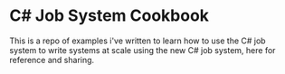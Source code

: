 C# Job System Cookbook
=======================

This is a repo of examples i've written to learn how to use the C# job system to write systems at scale using the new C# job system, here for reference and sharing.
